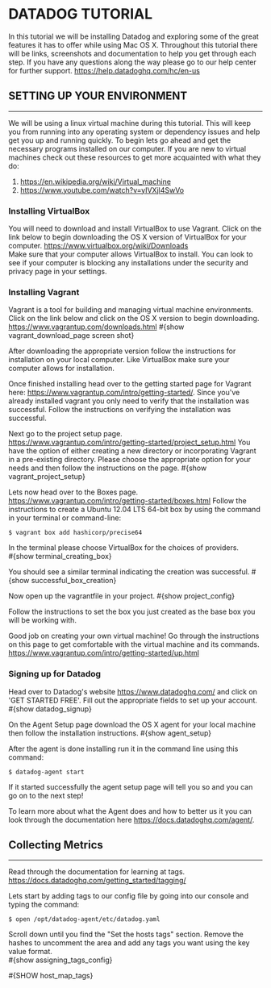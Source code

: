 # **DATADOG TUTORIAL**
In this tutorial we will be installing Datadog and exploring some of the great features it has to offer while using Mac OS X.  Throughout this tutorial there will be links, screenshots and documentation to help you get through each step.  If you have any questions along the way please go to our help center for further support. <https://help.datadoghq.com/hc/en-us>

## SETTING UP YOUR ENVIRONMENT
------------------------------

We will be using a linux virtual machine during this tutorial.  This will keep you from running into any operating system or dependency issues and help get you up and running quickly.  To begin lets go ahead and get the necessary programs installed on our computer.  If you are new to virtual machines check out these resources to get more acquainted with what they do:
1. <https://en.wikipedia.org/wiki/Virtual_machine>
2. <https://www.youtube.com/watch?v=yIVXjl4SwVo>

### Installing VirtualBox
You will need to download and install VirtualBox to use Vagrant.  Click on the link below to begin downloading the OS X version of VirtualBox for your computer.
<https://www.virtualbox.org/wiki/Downloads>  
Make sure that your computer allows VirtualBox to install.  You can look to see if your computer is blocking any installations under the security and privacy page in your settings.

### Installing Vagrant
Vagrant is a tool for building and managing virtual machine environments.  Click on the link below and click on the OS X version to begin downloading.
<https://www.vagrantup.com/downloads.html>
#{show vagrant_download_page screen shot}

After downloading the appropriate version follow the instructions for installation on your local computer.  Like VirtualBox make sure your computer allows for installation.

Once finished installing head over to the getting started page for Vagrant here: <https://www.vagrantup.com/intro/getting-started/>.  Since you've already installed vagrant you only need to verify that the installation was successful.  Follow the instructions on verifying the installation was successful.

Next go to the project setup page.  <https://www.vagrantup.com/intro/getting-started/project_setup.html> You have the option of either creating a new directory or incorporating Vagrant in a pre-existing directory.  Please choose the appropriate option for your needs and then follow the instructions on the page.
#{show vagrant_project_setup}

Lets now head over to the Boxes page.
<https://www.vagrantup.com/intro/getting-started/boxes.html>
Follow the instructions to create a Ubuntu 12.04 LTS 64-bit box by using the command in your terminal or command-line:
```
$ vagrant box add hashicorp/precise64
```
In the terminal please choose VirtualBox for the choices of providers.  
#{show terminal_creating_box}

You should see a similar terminal indicating the creation was successful.
#{show successful_box_creation}

Now open up the vagrantfile in your project.
#{show project_config}  

Follow the instructions to set the box you just created as the base box you will be working with.

Good job on creating your own virtual machine!  Go through the instructions on this page to get comfortable with the virtual machine and its commands.
<https://www.vagrantup.com/intro/getting-started/up.html>

### Signing up for Datadog

Head over to Datadog's website <https://www.datadoghq.com/> and click on 'GET STARTED FREE'.  Fill out the appropriate fields to set up your account.
#{show datadog_signup}

On the Agent Setup page download the OS X agent for your local machine then follow the installation instructions.
#{show agent_setup}

After the agent is done installing run it in the command line using this command:
```
$ datadog-agent start
```

If it started successfully the agent setup page will tell you so and you can go on to the next step!

To learn more about what the Agent does and how to better us it you can look through the documentation here <https://docs.datadoghq.com/agent/>.

## Collecting Metrics
---------------------

Read through the documentation for learning at tags. <https://docs.datadoghq.com/getting_started/tagging/>

Lets start by adding tags to our config file by going into our console and typing the command:
```
$ open /opt/datadog-agent/etc/datadog.yaml
```
Scroll down until you find the "Set the hosts tags" section.  Remove the hashes to uncomment the area and add any tags you want using the key value format.  
#{show assigning_tags_config}

#{SHOW host_map_tags}
